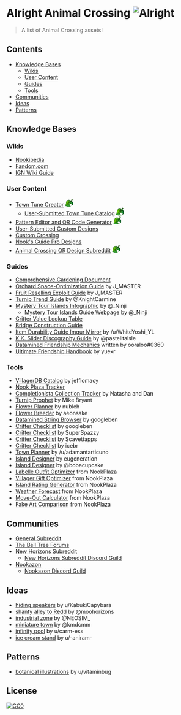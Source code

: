 # Alright Animal Crossing ![Alright](https://img.shields.io/static/v1?label=meh&message=alright&color=grey&style=flat&labelColor=blue)

> A list of Animal Crossing assets!

## Contents
- [Knowledge Bases](#knowledge-bases)
	- [Wikis](#wikis)
	- [User Content](#user-content)
	- [Guides](#guides)
	- [Tools](#tools)
- [Communities](#communities)
- [Ideas](#ideas)
- [Patterns](#patterns)

## Knowledge Bases
### Wikis
- [Nookipedia](https://nookipedia.com/wiki/Main_Page)
- [Fandom.com](https://animalcrossing.fandom.com/wiki/Animal_Crossing_Wiki)
- [IGN Wiki Guide](https://www.ign.com/wikis/animal-crossing-new-horizons/)

### User Content
- [Town Tune Creator](https://nooknet.net/tunes) ![leaf]
    - [User-Submitted Town Tune Catalog](https://nooknet.net/tunes/browse) ![leaf]
- [Pattern Editor and QR Code Generator](https://acpatterns.com/editor) ![leaf]
- [User-Submitted Custom Designs](https://nooksisland.com/designs)
- [Custom Crossing](https://customcrossing.com/)
- [Nook's Guide Pro Designs](https://nooksguide.com/prodesign/)
- [Animal Crossing QR Design Subreddit](https://www.reddit.com/r/ACQR/) ![leaf]


### Guides
- [Comprehensive Gardening Document](https://docs.google.com/document/d/1XPAaPUvGMWQ-n5sBLV3jM78QKxqKjiGCzx5HnD7K5RI/)
- [Orchard Space-Optimization Guide](https://i.imgur.com/4WJnbUP.png) by J\_MASTER
- [Fruit Reselling Exploit Guide](https://i.imgur.com/pMS9tNW.png) by J\_MASTER
- [Turnip Trend Guide](https://twitter.com/KnightCarmine/status/1244392945056276482?s=19) by \@KnightCarmine
- [Mystery Tour Islands Infographic](https://i.imgur.com/1SeAQJs.png) by \@\_Ninji
    - [Mystery Tour Islands Guide Webpage](http://wuffs.org/acnh/mysterytour.html) by \@\_Ninji  
- [Critter Value Lookup Table](https://i.imgur.com/ORduiqF.jpg)
- [Bridge Construction Guide](https://i.imgur.com/hiAPiJS.png)
- [Item Durability Guide Imgur Mirror](https://imgur.com/a/96CNQ56) by \/u\/WhiteYoshi_YL
- [K.K. Slider Discography Guide](https://imgur.com/a/WdP7eD4) by \@pastelitaisle
- [Datamined Friendship Mechanics](https://docs.google.com/document/d/1dy9hDpXzTblQVGjw6jQM0K4dwTjii_v0rm7ooqOXVgg/) written by ooraloo\#0360
- [Ultimate Friendship Handbook](https://yuexr.github.io/acnh/friendship.html) by yuexr

### Tools
- [VillagerDB Catalog](https://villagerdb.com/) by jefflomacy
- [Nook Plaza Tracker](https://nookplaza.net/)
- [Completionista Collection Tracker](https://completionista.com/) by Natasha and Dan
- [Turnip Prophet](https://turnipprophet.io/) by Mike Bryant
- [Flower Planner](https://nubleh.github.io/flowerplanner/) by nubleh
- [Flower Breeder](https://aeonsake.gitlab.io/acnh-flower-breeder/) by aeonsake
- [Datamined String Browser](https://googleben.github.io/ACNHDialog/) by googleben
- [Critter Checklist](https://googleben.github.io/ACNHInfo/) by googleben
- [Critter Checklist](https://critterpedia.ssmvc.org/) by SuperSpazzy
- [Critter Checklist](https://animalcrossing.scavettapps.com/) by Scavettapps
- [Critter Checklist](https://icebr.art/) by icebr
- [Town Planner](https://planimalcrossing.com/nh/start/) by \/u\/adamantarticuno
- [Island Designer](https://eugeneration.github.io/HappyIslandDesigner/) by eugeneration
- [Island Designer](https://bobacupcake.itch.io/island-planner) by \@bobacupcake
- [Labelle Outfit Optimizer](https://nookplaza.net/tools?tab=changing) from NookPlaza
- [Villager Gift Optimizer](https://nookplaza.net/tools?tab=gifts) from NookPlaza
- [Island Rating Generator](https://nookplaza.net/tools?tab=island_rating) from NookPlaza
- [Weather Forecast](https://nookplaza.net/tools?tab=weather) from NookPlaza
- [Move-Out Calculator](https://nookplaza.net/tools?tab=move_out) from NookPlaza
- [Fake Art Comparison](https://nookplaza.net/tools?tab=fake_art) from NookPlaza

## Communities
- [General Subreddit](https://www.reddit.com/r/AnimalCrossing/)
- [The Bell Tree Forums](https://www.belltreeforums.com/)
- [New Horizons Subreddit](https://www.reddit.com/r/ac_newhorizons/)
    - [New Horizons Subreddit Discord Guild](https://discord.gg/acnh/)
- [Nookazon](https://nookazon.com/)
    - [Nookazon Discord Guild](https://discord.gg/JTkWvJD)

## Ideas
- [hiding speakers](https://www.reddit.com/r/ac_newhorizons/comments/gfcb3l/tip_if_you_want_to_play_music_over_a_large_area/) by u/KabukiCapybara
- [shanty alley to Redd](https://twitter.com/moohorizons/status/1253353360201302019) by \@moohorizons
- [industrial zone](https://twitter.com/NEOSIM_/status/1255868047874650114) by \@NEOSIM\_
- [miniature town](https://twitter.com/kmdcmm/status/1256260782917967872) by \@kmdcmm
- [infinity pool](https://www.reddit.com/r/ac_newhorizons/comments/gf9jnz/my_take_on_the_infinity_pool/) by u/carm-ess
- [ice cream stand](https://www.reddit.com/r/ac_newhorizons/comments/gfgsc0/my_attempt_at_an_ice_cream_stand_with_mint/) by u/-aniram-

## Patterns
- [botanical illustrations](https://www.reddit.com/r/ACQR/comments/g9zaa8/botanical_illustrations_for_our_orchard_needs/) by u/vitaminbug

## License
[![CC0](http://mirrors.creativecommons.org/presskit/buttons/88x31/svg/cc-zero.svg)](http://creativecommons.org/publicdomain/zero/1.0)

<!--Definitions-->

[leaf]: Leaf.png 'New Leaf Compatible'
